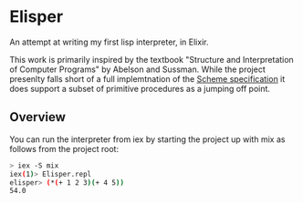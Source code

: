 # Elisper

An attempt at writing my first lisp interpreter, in Elixir.

This work is primarily inspired by the textbook "Structure and Interpretation of Computer Programs" by Abelson and Sussman. While the project presenlty falls short of a full implemtnation of the [Scheme specification](https://cs61a.org/articles/scheme-spec.html) it does support a subset of primitive procedures as a jumping off point.

## Overview

You can run the interpreter from iex by starting the project up with mix as follows from the project root:

```bash
> iex -S mix
iex(1)> Elisper.repl
elisper> (*(+ 1 2 3)(+ 4 5))
54.0
```